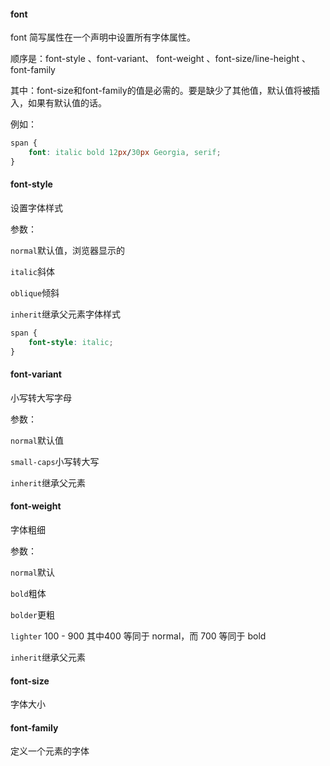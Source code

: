 #### font

font 简写属性在一个声明中设置所有字体属性。

顺序是：font-style 、font-variant、 font-weight 、font-size/line-height 、font-family

其中：font-size和font-family的值是必需的。要是缺少了其他值，默认值将被插入，如果有默认值的话。



例如：

```css
span {
    font: italic bold 12px/30px Georgia, serif;
}
```



#### font-style

设置字体样式

参数：

`normal`默认值，浏览器显示的

`italic`斜体

`oblique`倾斜

`inherit`继承父元素字体样式

```css
span {
    font-style: italic;
}
```



#### font-variant

小写转大写字母

参数：

`normal`默认值

`small-caps`小写转大写

`inherit`继承父元素



#### font-weight

字体粗细

参数：

`normal`默认

`bold`粗体

`bolder`更粗

`lighter` 100 - 900 其中400 等同于 normal，而 700 等同于 bold

`inherit`继承父元素



#### font-size

字体大小



#### font-family

定义一个元素的字体

